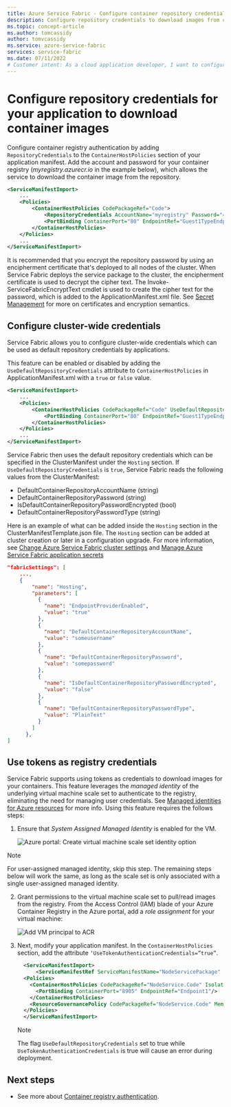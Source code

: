 ```yaml
---
title: Azure Service Fabric - Configure container repository credentials
description: Configure repository credentials to download images from container registry
ms.topic: concept-article
ms.author: tomcassidy
author: tomvcassidy
ms.service: azure-service-fabric
services: service-fabric
ms.date: 07/11/2022
# Customer intent: As a cloud application developer, I want to configure container repository credentials for my application, so that I can securely download container images from the registry and streamline the deployment process.
---
```


# Configure repository credentials for your application to download container images

Configure container registry authentication by adding `RepositoryCredentials` to the `ContainerHostPolicies` section of your application manifest. Add the account and password for your container registry (*myregistry.azurecr.io* in the example below), which allows the service to download the container image from the repository.

```xml
<ServiceManifestImport>
    ...
    <Policies>
        <ContainerHostPolicies CodePackageRef="Code">
            <RepositoryCredentials AccountName="myregistry" Password="=P==/==/=8=/=+u4lyOB=+=nWzEeRfF=" PasswordEncrypted="false"/>
            <PortBinding ContainerPort="80" EndpointRef="Guest1TypeEndpoint"/>
        </ContainerHostPolicies>
    </Policies>
    ...
</ServiceManifestImport>
```

It is recommended that you encrypt the repository password by using an encipherment certificate that's deployed to all nodes of the cluster. When Service Fabric deploys the service package to the cluster, the encipherment certificate is used to decrypt the cipher text. The Invoke-ServiceFabricEncryptText cmdlet is used to create the cipher text for the password, which is added to the ApplicationManifest.xml file.
See [Secret Management](service-fabric-application-secret-management.md) for more on certificates and encryption semantics.

## Configure cluster-wide credentials

Service Fabric allows you to configure cluster-wide credentials which can be used as default repository credentials by applications.

This feature can be enabled or disabled by adding the `UseDefaultRepositoryCredentials` attribute to `ContainerHostPolicies` in ApplicationManifest.xml with a `true` or `false` value.

```xml
<ServiceManifestImport>
    ...
    <Policies>
        <ContainerHostPolicies CodePackageRef="Code" UseDefaultRepositoryCredentials="true">
            <PortBinding ContainerPort="80" EndpointRef="Guest1TypeEndpoint"/>
        </ContainerHostPolicies>
    </Policies>
    ...
</ServiceManifestImport>
```

Service Fabric then uses the default repository credentials which can be specified in the ClusterManifest under the `Hosting` section.  If `UseDefaultRepositoryCredentials` is `true`, Service Fabric reads the following values from the ClusterManifest:

* DefaultContainerRepositoryAccountName (string)
* DefaultContainerRepositoryPassword (string)
* IsDefaultContainerRepositoryPasswordEncrypted (bool)
* DefaultContainerRepositoryPasswordType (string)

Here is an example of what can be added inside the `Hosting` section in the ClusterManifestTemplate.json file. The `Hosting` section can be added at cluster creation or later in a configuration upgrade. For more information, see [Change Azure Service Fabric cluster settings](service-fabric-cluster-fabric-settings.md) and [Manage Azure Service Fabric application secrets](service-fabric-application-secret-management.md)

```json
"fabricSettings": [
	...,
	{
        "name": "Hosting",
        "parameters": [
          {
            "name": "EndpointProviderEnabled",
            "value": "true"
          },
          {
            "name": "DefaultContainerRepositoryAccountName",
            "value": "someusername"
          },
          {
            "name": "DefaultContainerRepositoryPassword",
            "value": "somepassword"
          },
          {
            "name": "IsDefaultContainerRepositoryPasswordEncrypted",
            "value": "false"
          },
          {
            "name": "DefaultContainerRepositoryPasswordType",
            "value": "PlainText"
          }
        ]
      },
]
```

## Use tokens as registry credentials

Service Fabric supports using tokens as credentials to download images for your containers.  This feature leverages the *managed identity* of the underlying virtual machine scale set to authenticate to the registry, eliminating the need for managing user credentials.  See [Managed identities for Azure resources](/azure/active-directory/managed-identities-azure-resources/overview) for more info.  Using this feature requires the follows steps:

1. Ensure that *System Assigned Managed Identity* is enabled for the VM.

    ![Azure portal: Create virtual machine scale set identity option](./media/configure-container-repository-credentials/configure-container-repository-credentials-acr-iam.png)

> [!NOTE]
> For user-assigned managed identity, skip this step. The remaining steps below will work the same, as long as the scale set is only associated with a single user-assigned managed identity.

2. Grant permissions to the virtual machine scale set to pull/read images from the registry. From the Access Control (IAM) blade of your Azure Container Registry in the Azure portal, add a *role assignment* for your virtual machine:

    ![Add VM principal to ACR](./media/configure-container-repository-credentials/configure-container-repository-credentials-vmss-identity.png)

3. Next, modify your application manifest. In the `ContainerHostPolicies` section, add the attribute `‘UseTokenAuthenticationCredentials=”true”`.

    ```xml
      <ServiceManifestImport>
          <ServiceManifestRef ServiceManifestName="NodeServicePackage" ServiceManifestVersion="1.0"/>
      <Policies>
        <ContainerHostPolicies CodePackageRef="NodeService.Code" Isolation="process" UseTokenAuthenticationCredentials="true">
          <PortBinding ContainerPort="8905" EndpointRef="Endpoint1"/>
        </ContainerHostPolicies>
        <ResourceGovernancePolicy CodePackageRef="NodeService.Code" MemoryInMB="256"/>
      </Policies>
      </ServiceManifestImport>
    ```

    > [!NOTE]
    > The flag `UseDefaultRepositoryCredentials` set to true while `UseTokenAuthenticationCredentials` is true will cause an error during deployment.

## Next steps

* See more about [Container registry authentication](/azure/container-registry/container-registry-authentication).
